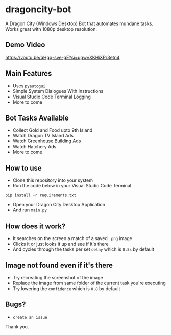 # dragoncity-bot

A Dragon City (Windows Desktop) Bot that automates mundane tasks. Works great with 1080p desktop resolution.

## Demo Video 

https://youtu.be/qHgq-sve-gE?si=ugwvXKHiXPr3etn4

## Main Features

- Uses `pyautogui`
- Simple System Dialogues With Instructions
- Visual Studio Code Terminal Logging
- More to come

## Bot Tasks Available

- Collect Gold and Food upto 9th Island
- Watch Dragon TV Island Ads
- Watch Greenhouse Building Ads
- Watch Hatchery Ads
- More to come

## How to use

- Clone this repository into your system
- Run the code below in your Visual Studio Code Terminal

```shell
pip install -r requirements.txt
```

- Open your Dragon City Desktop Application
- And run `main.py`

## How does it work?

- It searches on the screen a match of a saved `.png` image
- Clicks it or just looks it up and see if it's there
- And cycles through the tasks per set `delay` which is `0.5s` by default

## Image not found even if it's there

- Try recreating the screenshot of the image
- Replace the image from same folder of the current task you're executing
- Try lowering the `confidence` which is `0.8` by default

## Bugs?

- `create an issue`

Thank you.
